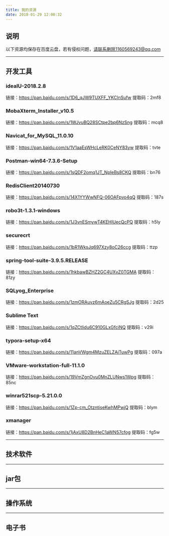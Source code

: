```yaml
---
title: 我的资源
date: 2018-01-29 12:00:32
---
```

## 说明
以下资源均保存在百度云盘，若有侵权问题，请联系删除1160569243@qq.com

***
## 开发工具
### ideaIU-2018.2.8

链接：https://pan.baidu.com/s/1D6_qJW9TUXFF_YKClnSufw 
提取码：2mf8 



### MobaXterm_Installer_v10.5

链接：https://pan.baidu.com/s/1WJvuBQ28SCtpe2bp6NzSng 
提取码：mcq8 



### Navicat_for_MySQL_11.0.10

链接：https://pan.baidu.com/s/1V1aaEsWHcLeRK0CeNY83yw 
提取码：tvte 



### Postman-win64-7.3.6-Setup

链接：https://pan.baidu.com/s/1sQDF2omq1JT_NpIeBs8CKQ 
提取码：bn76 



### RedisClient20140730

链接：https://pan.baidu.com/s/14X1YYWwNFQ-06OAFpvo4qQ 
提取码：187s 



### robo3t-1.3.1-windows

链接：https://pan.baidu.com/s/1J3vnESmywT4KEHlUecQcPQ 
提取码：h5ly 



### securecrt

链接：https://pan.baidu.com/s/1bR1WksJq697Xzy8oC26ccg 
提取码：ttzp 



### spring-tool-suite-3.9.5.RELEASE

链接：https://pan.baidu.com/s/1hkbawBZHZ2GC4UXvZ0TGMA 
提取码：81zy 



### SQLyog_Enterprise

链接：https://pan.baidu.com/s/1zmORAuvz6mAoeZu5CRgSJg 
提取码：2d25 



### Sublime Text

链接：https://pan.baidu.com/s/1qZCtlidu6C910GLxGfciNQ 
提取码：v29i 



### typora-setup-x64

链接：https://pan.baidu.com/s/11anVWgm4MzuZELZAiTuwPg 
提取码：097a 



### VMware-workstation-full-11.1.0

链接：https://pan.baidu.com/s/19VmZgnOvu0MnZLUNws1Wpg 
提取码：85nc 



### winrar521scp-5.21.0.0

链接：https://pan.baidu.com/s/1Zp-cm_OtzntiseKwhMPwjQ 
提取码：blym 



### xmanager

链接：https://pan.baidu.com/s/1jAxU8D2BnHeC1aWN57cfog 
提取码：fg5w 



***

## 技术软件



***

## jar包



***

## 操作系统



***

## 电子书

